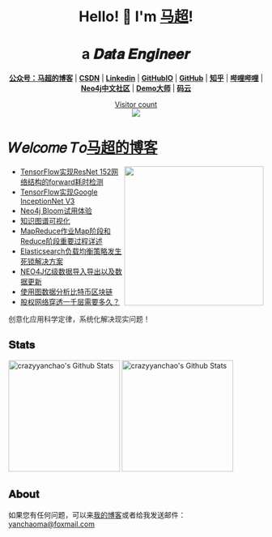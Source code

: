 
<h1 align="center"> Hello! 👋  I'm <a href="https://github.com/crazyyanchao">马超</a>!</h1>
<h1 align="center">a 𝑫𝒂𝒕𝒂 𝑬𝒏𝒈𝒊𝒏𝒆𝒆𝒓  </h1>

<p align="center">
  <strong><a href="https://raw.githubusercontent.com/crazyyanchao/blog/master/images/wechat.gif">公众号：马超的博客</a></strong> |
  <strong><a href="https://yc-ma.blog.csdn.net">CSDN</a></strong> |
  <strong><a href="https://www.linkedin.com/in/yanchao-ma-0624b3b7/">Linkedin</a></strong> |
  <strong><a href="https://crazyyanchao.github.io/blog">GitHubIO</a></strong>  |
  <strong><a href="https://github.com/crazyyanchao">GitHub</a></strong>  |
  <strong><a href="https://www.zhihu.com/people/YanchaoMa">知乎</a></strong>  |
  <strong><a href="https://space.bilibili.com/44763375">哔哩哔哩</a></strong>  |
  <strong><a href="http://neo4j.com.cn/user/crazyyanchao">Neo4j中文社区</a></strong>  |
  <strong><a href="http://www.demodashi.com/demo/13181.html">Demo大师</a></strong>  |
  <strong><a href="https://gitee.com/yc-ma">码云</a></strong>
</p>

<a href="https://raw.githubusercontent.com/crazyyanchao/blog/master/images/wechat.gif"><p align="center"> Visitor count<br> <img src="https://profile-counter.glitch.me/crazyyanchao/count.svg" /></a>

# 𝑊𝑒𝑙𝑐𝑜𝑚𝑒 𝑇𝑜[马超的博客](https://raw.githubusercontent.com/crazyyanchao/blog/master/images/wechat.gif)
<a href="https://alili.tech"><img src="https://media.giphy.com/media/SWoSkN6DxTszqIKEqv/giphy.gif" align="right" height="275" /></a>
- <font color=#24292F>[TensorFlow实现ResNet 152网络结构的forward耗时检测](https://yc-ma.blog.csdn.net/article/details/65452735)</font>
- <font color=#0969DA>[TensorFlow实现Google InceptionNet V3](https://yc-ma.blog.csdn.net/article/details/65451916)</font>
- <font color=#0969DA>[Neo4j Bloom试用体验](https://yc-ma.blog.csdn.net/article/details/81320171)</font>
- <font color=#0969DA>[知识图谱可视化](https://yc-ma.blog.csdn.net/article/details/80328423)</font>
- <font color=#0969DA>[MapReduce作业Map阶段和Reduce阶段重要过程详述](https://yc-ma.blog.csdn.net/article/details/51390804)</font>
- <font color=#0969DA>[Elasticsearch负载均衡策略发生死锁解决方案](https://yc-ma.blog.csdn.net/article/details/91896841)</font>
- <font color=#0969DA>[NEO4J亿级数据导入导出以及数据更新](https://yc-ma.blog.csdn.net/article/details/83589953)</font>
- <font color=#0969DA>[使用图数据分析比特币区块链](https://yc-ma.blog.csdn.net/article/details/119703004)</font>
- <font color=#0969DA>[股权网络穿透一千层需要多久？](https://blog.csdn.net/superman_xxx/article/details/117339393)</font>

<font color=#24292F>创意化应用科学定律，系统化解决现实问题！</font>

## 𝐒𝐭𝐚𝐭𝐬
<p align="left">
<img alt="crazyyanchao's Github Stats" height='220' src="https://github-readme-stats.vercel.app/api?username=crazyyanchao&show_icons=true&include_all_commits=true">
<img alt="crazyyanchao's Github Stats" height='220' src="https://github-readme-stats.vercel.app/api/top-langs/?username=crazyyanchao">
</p>

## 𝐀𝐛𝐨𝐮𝐭
如果您有任何问题，可以来<font color=#0969da>[我的博客](https://raw.githubusercontent.com/crazyyanchao/blog/master/images/wechat.gif)</font>或者给我发送邮件：<font color=#0969da>[yanchaoma@foxmail.com](https://mail.qq.com/)</font>

